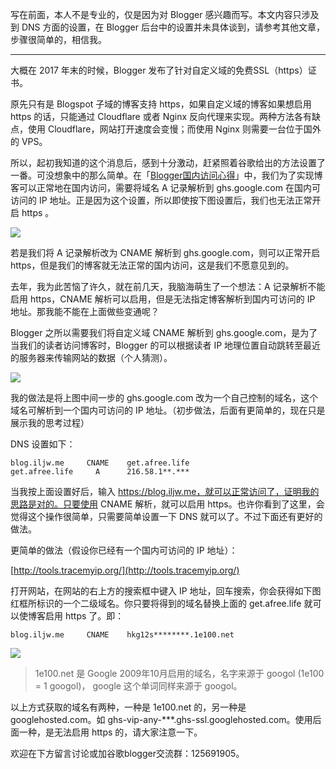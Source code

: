 写在前面，本人不是专业的，仅是因为对 Blogger 感兴趣而写。本文内容只涉及到 DNS 方面的设置，在 Blogger 后台中的设置并未具体谈到，请参考其他文章，步骤很简单的，相信我。

---------------------- 

大概在 2017 年末的时候，Blogger 发布了针对自定义域的免费SSL（https）证书。

原先只有是 Blogspot 子域的博客支持 https，如果自定义域的博客如果想启用 https 的话，只能通过 Cloudflare 或者 Nginx 反向代理来实现。两种方法各有缺点，使用 Cloudflare，网站打开速度会变慢；而使用 Nginx 则需要一台位于国外的 VPS。

所以，起初我知道的这个消息后，感到十分激动，赶紧照着谷歌给出的方法设置了一番。可没想象中的那么简单。在「[Blogger国内访问心得](https://blog.iljw.me/2016/09/blogger.html?m=1)」中，我们为了实现博客可以正常地在国内访问，需要将域名 A 记录解析到 ghs.google.com 在国内可访问的 IP 地址。正是因为这个设置，所以即使按下图设置后，我们也无法正常开启 https 。

![](https://cdn.jsdelivr.net/gh/joeyliu6/Blogger@master/static_files/iljw/img/large/006aVK2sgy1ftvdb45uy5j30kl08o0t1.jpg)

若是我们将 A 记录解析改为 CNAME 解析到 ghs.google.com，则可以正常开启 https，但是我们的博客就无法正常的国内访问，这是我们不愿意见到的。

去年，我为此苦恼了许久，就在前几天，我脑海萌生了一个想法：A 记录解析不能启用 https，CNAME 解析可以启用，但是无法指定博客解析到国内可访问的 IP 地址。那我能不能在上面做些变通呢？

Blogger 之所以需要我们将自定义域 CNAME 解析到 ghs.google.com，是为了当我们的读者访问博客时，Blogger 的可以根据读者 IP 地理位置自动跳转至最近的服务器来传输网站的数据（个人猜测）。

![](https://cdn.jsdelivr.net/gh/joeyliu6/Blogger@master/static_files/iljw/img/large/006aVK2sgy1ftvd76etj4j310s0dlt95.jpg)

我的做法是将上图中间一步的 ghs.google.com 改为一个自己控制的域名，这个域名可解析到一个国内可访问的 IP 地址。（初步做法，后面有更简单的，现在只是展示我的思考过程）

DNS 设置如下：
```
blog.iljw.me     CNAME    get.afree.life 
get.afree.life     A      216.58.1**.***
```
当我按上面设置好后，输入 https://blog.iljw.me，就可以正常访问了，证明我的思路是对的。只要使用 CNAME 解析，就可以启用 https。也许你看到了这里，会觉得这个操作很简单，只需要简单设置一下 DNS 就可以了。不过下面还有更好的做法。

更简单的做法（假设你已经有一个国内可访问的 IP 地址）：

[http://tools.tracemyip.org/](http://tools.tracemyip.org/)

打开网站，在网站的右上方的搜索框中键入 IP 地址，回车搜索，你会获得如下图红框所标识的一个二级域名。你只要将得到的域名替换上面的 get.afree.life 就可以使博客启用 https 了。即：

```
blog.iljw.me     CNAME    hkg12s********.1e100.net 
```
![](https://cdn.jsdelivr.net/gh/joeyliu6/Blogger@master/static_files/iljw/img/large/006aVK2sgy1ftvd91fjkyj30is0eqgmf.jpg)

> 1e100.net 是 Google 2009年10月启用的域名，名字来源于 googol (1e100 = 1 googol)， google 这个单词同样来源于 googol。

以上方式获取的域名有两种，一种是 1e100.net 的，另一种是 googlehosted.com。如 ghs-vip-any-***.ghs-ssl.googlehosted.com。使用后面一种，是无法启用 https 的，请大家注意一下。

欢迎在下方留言讨论或加谷歌blogger交流群：125691905。
<!--stackedit_data:
eyJwcm9wZXJ0aWVzIjoidGFnczogJ2Jsb2dnZXIsaHR0cHMnXG
5leGNlcnB0OiA+LVxuICDljp/lhYjlj6rmnInmmK8gQmxvZ3Nw
b3Qg5a2Q5Z+f55qE5Y2a5a6i5pSv5oyBIGh0dHBz77yM5aaC5p
6c6Ieq5a6a5LmJ5Z+f55qE5Y2a5a6i5aaC5p6c5oOz5ZCv55So
IGh0dHBzIOeahOivne+8jOWPquiDvemAmui/hyBDbG91ZGZsYX
JlICDmiJbogIUgTmdpbnhcbiAg5Y+N5ZCR5Luj55CG5p2l5a6e
546w44CC5Lik56eN5pa55rOV5ZCE5pyJ57y654K577yM5L2/55
SoIENsb3VkZmxhcmXvvIznvZHnq5nmiZPlvIDpgJ/luqbkvJrl
j5jmhaLvvJvogIzkvb/nlKggTmdpbngg5YiZ6ZyA6KaB5LiA5Y
+w5L2N5LqO5Zu95aSW55qEIFZQU+OAglxuZGF0ZTogJzIwMTgt
MDctMjQnXG4iLCJoaXN0b3J5IjpbLTIxMzAwODI1OV19
-->